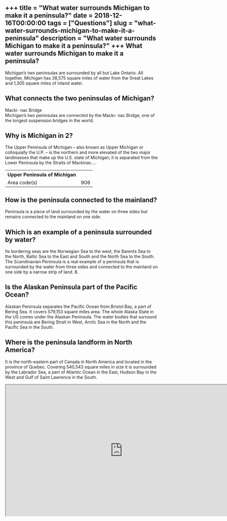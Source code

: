 +++
title = "What water surrounds Michigan to make it a peninsula?"
date = 2018-12-16T00:00:00
tags = ["Questions"]
slug = "what-water-surrounds-michigan-to-make-it-a-peninsula"
description = "What water surrounds Michigan to make it a peninsula?"
+++
What water surrounds Michigan to make it a peninsula?
-----------------------------------------------------

Michigan’s two peninsulas are surrounded by all but Lake Ontario. All together, Michigan has 38,575 square miles of water from the Great Lakes and 1,305 square miles of inland water.

What connects the two peninsulas of Michigan?
---------------------------------------------

Macki- nac Bridge  
Michigan’s two peninsulas are connected by the Macki- nac Bridge, one of the longest suspension bridges in the world.

Why is Michigan in 2?
---------------------

The Upper Peninsula of Michigan – also known as Upper Michigan or colloquially the U.P. – is the northern and more elevated of the two major landmasses that make up the U.S. state of Michigan; it is separated from the Lower Peninsula by the Straits of Mackinac….

<table><tr><th>Upper Peninsula of Michigan</th></tr><tr><td>Area code(s)</td><td>906</td></tr></table>

How is the peninsula connected to the mainland?
-----------------------------------------------

Peninsula is a piece of land surrounded by the water on three sides but remains connected to the mainland on one side.

Which is an example of a peninsula surrounded by water?
-------------------------------------------------------

Its bordering seas are the Norwegian Sea to the west, the Barents Sea to the North, Baltic Sea to the East and South and the North Sea to the South. The Scandinavian Peninsula is a real example of a peninsula that is surrounded by the water from three sides and connected to the mainland on one side by a narrow strip of land. 8.

Is the Alaskan Peninsula part of the Pacific Ocean?
---------------------------------------------------

Alaskan Peninsula separates the Pacific Ocean from Bristol Bay, a part of Bering Sea. It covers 579,153 square miles area. The whole Alaska State in the US comes under the Alaskan Peninsula. The water bodies that surround this peninsula are Bering Strait in West, Arctic Sea in the North and the Pacific Sea in the South.

Where is the peninsula landform in North America?
-------------------------------------------------

It is the north-eastern part of Canada in North America and located in the province of Quebec. Covering 540,543 square miles in size it is surrounded by the Labrador Sea, a part of Atlantic Ocean in the East, Hudson Bay in the West and Gulf of Saint Lawrence in the South.

<iframe allow="accelerometer; autoplay; clipboard-write; encrypted-media; gyroscope; picture-in-picture" allowfullscreen="" class="__youtube_prefs__  epyt-is-override  no-lazyload" data-no-lazy="1" data-origheight="433" data-origwidth="770" data-skipgform_ajax_framebjll="" height="433" id="_ytid_61013" loading="lazy" src="https://www.youtube.com/embed/B4aljHm-uKo?enablejsapi=1&autoplay=0&cc_load_policy=0&cc_lang_pref=&iv_load_policy=1&loop=0&modestbranding=0&rel=1&fs=1&playsinline=0&autohide=2&theme=dark&color=red&controls=1&" title="YouTube player" width="770"></iframe>